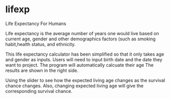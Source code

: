 # lifexp
Life Expectancy For Humans

Life expectancy is the average number of years one would live based on current age, gender and other demographics factors (such as smoking habit,health status, and ethnicity.

  This life expectancy calculator has been simplified so that it only takes age and gender as inputs. Users will need to input birth date and the date they want to project. The program will automatically calcuate their age
The results are shown in the right side.

  Using the slider to see how the expected living age changes as the survival chance changes. Also, changing expected living age will give the corresponding survival chance. 
